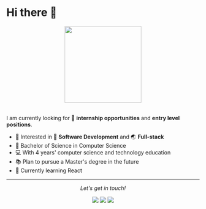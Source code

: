# Hi there 👋


<p align="center">
  <img src="https://github.com/sunDay-code/sunDay-code/blob/master/imgs/learn.jpg" height=200>
  <br><br>
</p>

I am currently looking for 💼 **internship opportunities** and **entry level positions**.

- 🌟 Interested in 🔨 **Software Development** and 🌏 **Full-stack**
- 🎉 Bachelor of Science in Computer Science
- 💻 With 4 years' computer science and technology education
- 📚 Plan to pursue a Master's degree in the future
- 🌱 Currently learning React

<hr>

<p align="center">
    <i>Let's get in touch!</i>
    <p align="center">
    <a href= "https://www.linkedin.com/in/changkai/"><img src="https://img.icons8.com/material-outlined/30/000000/linkedin.png"/></a>
    <a href= "mailto:changkaiyuan0916@gmail.com"><img src="https://img.icons8.com/wired/30/000000/apple-mail.png"/></a>
    <a href= "https://sunday-code.github.io/"><img src="https://img.icons8.com/windows/30/000000/portfolio.png"/></a>
    </p>
</p>











<!--
**sunDay-code/sunDay-code** is a ✨ _special_ ✨ repository because its `README.md` (this file) appears on your GitHub profile.

Here are some ideas to get you started:

- 🔭 I’m currently working on ...
- 🌱 I’m currently learning ...
- 👯 I’m looking to collaborate on ...
- 🤔 I’m looking for help with ...
- 💬 Ask me about ...
- 📫 How to reach me: ...
- 😄 Pronouns: ...
- ⚡ Fun fact: ...
-->
